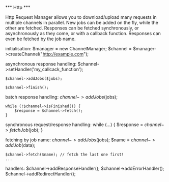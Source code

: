 *** Http ***

Http Request Manager allows you to download/upload many requests in multiple channels in parallel.
New jobs can be added on the fly, while the other are fetched.
Responses can be fetched synchronously, or asynchronously as they come, or with a callback function.
Responses can even be fetched by the job name.


initialisation:
    $manager = new ChannelManager;
    $channel = $manager->createChannel("http://example.com");


asynchronous response handling:
    $channel->setHandler('my_callcack_function');
    
    $channel->addJobs($jobs);
    
    $channel->finish();


batch response handling:
    $channel->addJobs($jobs);
        
    while (!$channel->isFinished()) {
        $response = $channel->fetch();
    }


synchronous request/response handling:
    while (...) {
        $response = $channel->fetchJob($job);
    }


fetching by job name:
    $channel->addJobs($jobs);
    $name = $channel->addJob($data);
    
    $channel->fetch($name); // fetch the last one first!
    ...

handlers:
    $channel->addResponseHandler();
    $channel->addErrorHandler();
    $channel->addRedirectHandler();
    
    
    
    

